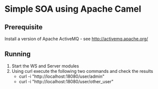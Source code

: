 Simple SOA using Apache Camel
=======================================================

Prerequisite
-------------
  Install a version of Apache ActiveMQ - see http://activemq.apache.org/

Running
--------
  1. Start the WS and Server modules
  2. Using curl execute the following two commands and check the results
      * curl -i "http://localhost:18080/user/admin"
      * curl -i "http://localhost:18080/user/other_user"
